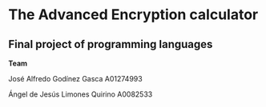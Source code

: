 # The Advanced Encryption calculator
## Final project of programming languages
**Team**

José Alfredo Godínez Gasca A01274993

Ángel de Jesús Limones Quirino A0082533

